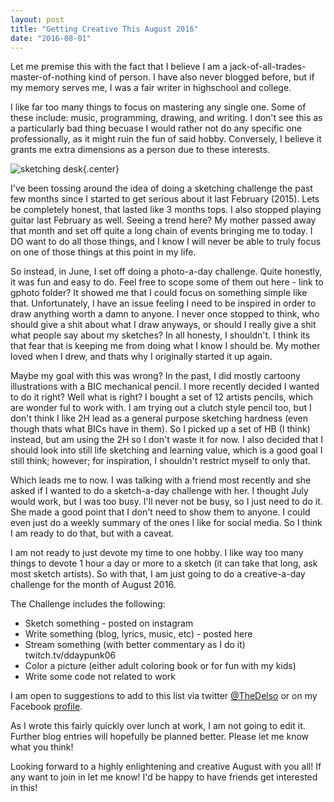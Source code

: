 ```yaml
---
layout: post
title: "Getting Creative This August 2016"
date: "2016-08-01"
---
```


Let me premise this with the fact that I believe I am a jack-of-all-trades-master-of-nothing kind of person. I have also never blogged before, but if my memory serves me, I was a fair writer in highschool and college.

I like far too many things to focus on mastering any single one. Some of these include: music, programming, drawing, and writing. I don't see this as a particularly bad thing becuase I would rather not do any specific one professionally, as it might ruin the fun of said hobby. Conversely, I believe it grants me extra dimensions as a person due to these interests.

![sketching desk](https://c2.staticflickr.com/6/5265/5585565649_9024e700d2_n.jpg){.center}

I've been tossing around the idea of doing a sketching challenge the past few months since I started to get serious about it last February (2015). Lets be completely honest, that lasted like 3 months tops. I also stopped playing guitar last February as well. Seeing a trend here? My mother passed away that month and set off quite a long chain of events bringing me to today. I DO want to do all those things, and I know I will never be able to truly focus on one of those things at this point in my life.

So instead, in June, I set off doing a photo-a-day challenge. Quite honestly, it was fun and easy to do. Feel free to scope some of them out here - link to gphoto folder? It showed me that I could focus on something simple like that. Unfortunately, I have an issue feeling I need to be inspired in order to draw anything worth a damn to anyone. I never once stopped to think, who should give a shit about what I draw anyways, or should I really give a shit what people say about my sketches? In all honesty, I shouldn't. I think its that fear that is keeping me from doing what I know I should be. My mother loved when I drew, and thats why I originally started it up again.

Maybe my goal with this was wrong? In the past, I did mostly cartoony illustrations with a BIC mechanical pencil. I more recently decided I wanted to do it right? Well what is right? I bought a set of 12 artists pencils, which are wonder ful to work with. I am trying out a clutch style pencil too, but I don't think I like 2H lead as a general purpose sketching hardness (even though thats what BICs have in them). So I picked up a set of HB (I think) instead, but am using the 2H so I don't waste it for now. I also decided that I should look into still life sketching and learning value, which is a good goal I still think; however; for inspiration, I shouldn't restrict myself to only that.

Which leads me to now. I was talking with a friend most recently and she asked if I wanted to do a sketch-a-day challenge with her. I thought July would work, but I was too busy. I'll never not be busy, so I just need to do it. She made a good point that I don't need to show them to anyone. I could even just do a weekly summary of the ones I like for social media. So I think I am ready to do that, but with a caveat.

I am not ready to just devote my time to one hobby. I like way too many things to devote 1 hour a day or more to a sketch (it can take that long, ask most sketch artists). So with that, I am just going to do a creative-a-day challenge for the month of August 2016.

The Challenge includes the following:

* Sketch something - posted on instagram
* Write something (blog, lyrics, music, etc) - posted here
* Stream something (with better commentary as I do it) twitch.tv/ddaypunk06
* Color a picture (either adult coloring book or for fun with my kids)
* Write some code not related to work

I am open to suggestions to add to this list via twitter [@TheDelso](https://twitter.com/TheDelso) or on my Facebook [profile](https://www.facebook.com/TheDelso).

As I wrote this fairly quickly over lunch at work, I am not going to edit it. Further blog entries will hopefully be planned better. Please let me know what you think!

Looking forward to a highly enlightening and creative August with you all! If any want to join in let me know! I'd be happy to have friends get interested in this!
